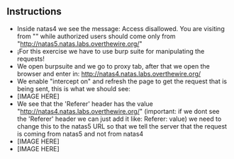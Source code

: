 ## Instructions

- Inside natas4 we see the message: Access disallowed. You are visiting from "" while authorized users should come only from "http://natas5.natas.labs.overthewire.org/"
- ¡For this exercise we have to use burp suite for manipulating the requests!
- We open burpsuite and we go to proxy tab, after that we open the browser and enter in: http://natas4.natas.labs.overthewire.org/
- We enable "intercept on" and refresh the page to get the request that is being sent, this is what we should see:
- [IMAGE HERE]
- We see that the 'Referer' header has the value "http://natas4.natas.labs.overthewire.org/" (important: if we dont see the 'Referer' header we can just add it like: Referer: value) we need to change this to the natas5 URL so that we tell the server that the request is coming from natas5 and not from natas4
- [IMAGE HERE]
- [IMAGE HERE]